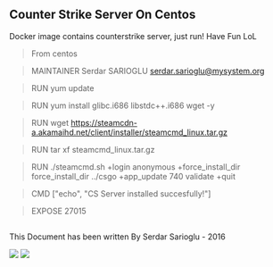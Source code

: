 ## Counter Strike Server On Centos

Docker image contains counterstrike server, just run! Have Fun LoL

>From centos

>MAINTAINER Serdar SARIOGLU <serdar.sarioglu@mysystem.org>

>RUN yum update 

>RUN yum install glibc.i686 libstdc++.i686 wget -y

>RUN wget https://steamcdn-a.akamaihd.net/client/installer/steamcmd_linux.tar.gz

>RUN tar xf steamcmd_linux.tar.gz

>RUN ./steamcmd.sh +login anonymous +force_install_dir force_install_dir ../csgo +app_update 740 validate +quit

>CMD ["echo", "CS Server installed succesfully!"]

>EXPOSE 27015


## 

This Document has been written By Serdar Sarioglu - 2016

<a href="https://mysystem.org" title="Mysystem.org"><img src="https://img.shields.io/website-up-down-green-red/http/shields.io.svg?label=Visit%20mysystem.org"></a>
<a href="https://www.paypal.me/ssarioglu" title="Support project"><img src="https://img.shields.io/badge/Donate%20me-paypal-brightgreen.svg"></a>
